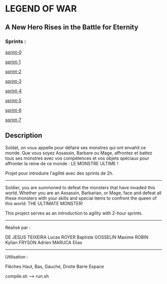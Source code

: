 
# LEGEND OF WAR

## A New Hero Rises in the Battle for Eternity

### Sprints :

[sprint-0](doc/sprint-0/README.md)

[sprint-1](doc/sprint-1/README.md)

[sprint-2](doc/sprint-2/README.md)

[sprint-3](doc/sprint-3/README.md)

[sprint-4](doc/sprint-4/README.md)

[sprint-5](doc/sprint-5/README.md)

[sprint-6](doc/sprint-6/README.md)

[sprint-7](doc/sprint-7/README.md)

## Description

Soldat, on vous appelle pour défaire ses monstres qui ont envahit ce monde. Que vous soyez Assassin, Barbare ou Mage, affrontez et battez tous ses monstres avec vos compétences et vos objets spéciaux pour affronter la reine de ce monde : LE MONSTRE ULTIME !

Projet pour introduire l'agilité avec des sprints de 2h.

---

Soldier, you are summoned to defeat the monsters that have invaded this world. Whether you are an Assassin, Barbarian, or Mage, face and defeat all these monsters with your skills and special items to confront the queen of this world: THE ULTIMATE MONSTER!

This project serves as an introduction to agility with 2-hour sprints.

---

Réalisé par :

DE JESUS TEIXEIRA Lucas
ROYER Baptiste
GOSSELIN Maxime
ROBIN Kylian
FRYSON Adrien
MARUCA Elias

---

Utilisation : 

Flèches Haut, Bas, Gauche, Droite
Barre Espace

compile.sh --> run.sh
